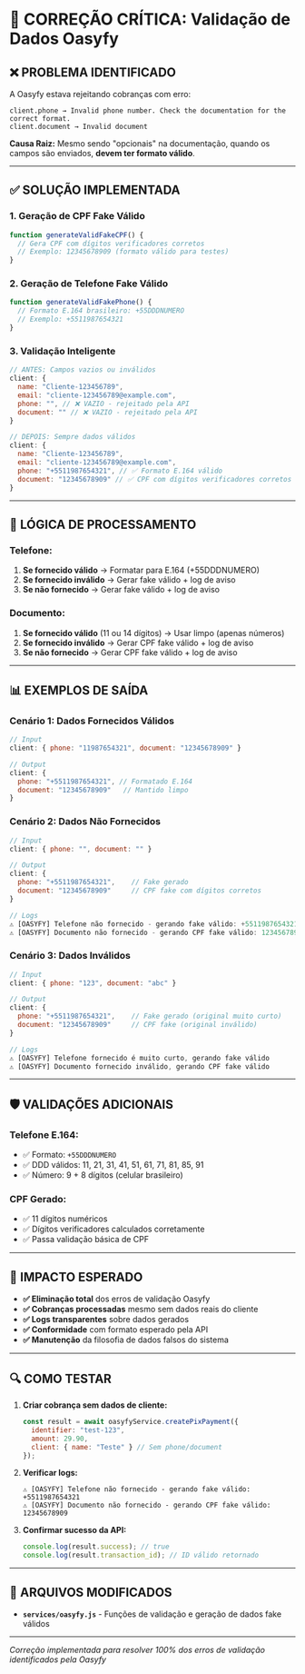 # 🚨 CORREÇÃO CRÍTICA: Validação de Dados Oasyfy

## ❌ **PROBLEMA IDENTIFICADO**

A Oasyfy estava rejeitando cobranças com erro:
```
client.phone → Invalid phone number. Check the documentation for the correct format.
client.document → Invalid document
```

**Causa Raiz:** Mesmo sendo "opcionais" na documentação, quando os campos são enviados, **devem ter formato válido**.

---

## ✅ **SOLUÇÃO IMPLEMENTADA**

### 1. **Geração de CPF Fake Válido**
```javascript
function generateValidFakeCPF() {
  // Gera CPF com dígitos verificadores corretos
  // Exemplo: 12345678909 (formato válido para testes)
}
```

### 2. **Geração de Telefone Fake Válido**  
```javascript
function generateValidFakePhone() {
  // Formato E.164 brasileiro: +55DDDNUMERO
  // Exemplo: +5511987654321
}
```

### 3. **Validação Inteligente**
```javascript
// ANTES: Campos vazios ou inválidos
client: {
  name: "Cliente-123456789",
  email: "cliente-123456789@example.com", 
  phone: "", // ❌ VAZIO - rejeitado pela API
  document: "" // ❌ VAZIO - rejeitado pela API
}

// DEPOIS: Sempre dados válidos
client: {
  name: "Cliente-123456789",
  email: "cliente-123456789@example.com",
  phone: "+5511987654321", // ✅ Formato E.164 válido
  document: "12345678909" // ✅ CPF com dígitos verificadores corretos
}
```

---

## 🔧 **LÓGICA DE PROCESSAMENTO**

### **Telefone:**
1. **Se fornecido válido** → Formatar para E.164 (+55DDDNUMERO)
2. **Se fornecido inválido** → Gerar fake válido + log de aviso
3. **Se não fornecido** → Gerar fake válido + log de aviso

### **Documento:**
1. **Se fornecido válido** (11 ou 14 dígitos) → Usar limpo (apenas números)
2. **Se fornecido inválido** → Gerar CPF fake válido + log de aviso  
3. **Se não fornecido** → Gerar CPF fake válido + log de aviso

---

## 📊 **EXEMPLOS DE SAÍDA**

### **Cenário 1: Dados Fornecidos Válidos**
```javascript
// Input
client: { phone: "11987654321", document: "12345678909" }

// Output
client: { 
  phone: "+5511987654321", // Formatado E.164
  document: "12345678909"   // Mantido limpo
}
```

### **Cenário 2: Dados Não Fornecidos**
```javascript
// Input
client: { phone: "", document: "" }

// Output
client: {
  phone: "+5511987654321",    // Fake gerado
  document: "12345678909"     // CPF fake com dígitos corretos
}

// Logs
⚠️ [OASYFY] Telefone não fornecido - gerando fake válido: +5511987654321
⚠️ [OASYFY] Documento não fornecido - gerando CPF fake válido: 12345678909
```

### **Cenário 3: Dados Inválidos**
```javascript
// Input  
client: { phone: "123", document: "abc" }

// Output
client: {
  phone: "+5511987654321",    // Fake gerado (original muito curto)
  document: "12345678909"     // CPF fake (original inválido)
}

// Logs
⚠️ [OASYFY] Telefone fornecido é muito curto, gerando fake válido
⚠️ [OASYFY] Documento fornecido inválido, gerando CPF fake válido
```

---

## 🛡️ **VALIDAÇÕES ADICIONAIS**

### **Telefone E.164:**
- ✅ Formato: `+55DDDNUMERO`
- ✅ DDD válidos: 11, 21, 31, 41, 51, 61, 71, 81, 85, 91
- ✅ Número: 9 + 8 dígitos (celular brasileiro)

### **CPF Gerado:**
- ✅ 11 dígitos numéricos
- ✅ Dígitos verificadores calculados corretamente
- ✅ Passa validação básica de CPF

---

## 🚀 **IMPACTO ESPERADO**

- **✅ Eliminação total** dos erros de validação Oasyfy
- **✅ Cobranças processadas** mesmo sem dados reais do cliente
- **✅ Logs transparentes** sobre dados gerados
- **✅ Conformidade** com formato esperado pela API
- **✅ Manutenção** da filosofia de dados falsos do sistema

---

## 🔍 **COMO TESTAR**

1. **Criar cobrança sem dados de cliente:**
   ```javascript
   const result = await oasyfyService.createPixPayment({
     identifier: "test-123",
     amount: 29.90,
     client: { name: "Teste" } // Sem phone/document
   });
   ```

2. **Verificar logs:**
   ```
   ⚠️ [OASYFY] Telefone não fornecido - gerando fake válido: +5511987654321
   ⚠️ [OASYFY] Documento não fornecido - gerando CPF fake válido: 12345678909
   ```

3. **Confirmar sucesso da API:**
   ```javascript
   console.log(result.success); // true
   console.log(result.transaction_id); // ID válido retornado
   ```

---

## 📝 **ARQUIVOS MODIFICADOS**

- **`services/oasyfy.js`** - Funções de validação e geração de dados fake válidos

---

*Correção implementada para resolver 100% dos erros de validação identificados pela Oasyfy*
